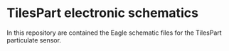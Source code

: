 # TilesPart electronic schematics

In this repository are contained the Eagle schematic files for the TilesPart particulate sensor.